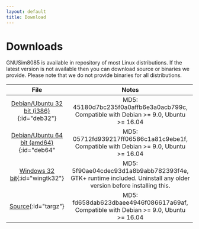 ```yaml
---
layout: default
title: Download
---
```

<script>
var xmlhttp = new XMLHttpRequest();
var release_binaries = "https://api.github.com/repos/GNUSim8085/GNUSim8085/releases/12152266/assets";

xmlhttp.onreadystatechange = function() {
    if (this.readyState == 4 && this.status == 200) {
        var assetArr = JSON.parse(this.responseText);
        parseAssets(assetArr);
    }
};

xmlhttp.open("GET", release_binaries, true);
xmlhttp.send();

function parseAssets(arr) {
    var i;
    for(i = 0; i < arr.length; i++) {
        //if (arr[i].name.lastIndexOf("i386.deb") >= 0) {
        //    document.getElementById("deb32").parentNode.innerHTML += ' Downloads: ' + arr[i].download_count;
        //}
        //if (arr[i].name.lastIndexOf("amd64.deb") >= 0) {
        //    document.getElementById("deb64").parentNode.innerHTML += ' Downloads: ' + arr[i].download_count;
        //}
        //if (arr[i].name.lastIndexOf("powerpc.deb") >= 0) {
        //    document.getElementById("debpowerpc").parentNode.innerHTML += ' Downloads: ' + arr[i].download_count;
        //}
        if (arr[i].name.lastIndexOf("installer.exe") >= 0) {
            document.getElementById("wingtk32").parentNode.innerHTML += ' Downloads: ' + arr[i].download_count;
        }
        if (arr[i].name.lastIndexOf("tar.gz") >= 0) {
            document.getElementById("targz").parentNode.innerHTML += ' Downloads: ' + arr[i].download_count;
        }
    }
}

</script>

# Downloads

GNUSim8085 is available in repository of most Linux distributions. If the latest version is not available then you can download source or binaries we provide. Please note that we do not provide binaries for all distributions.

|File|Notes|
|:--:|:---:|
|[Debian/Ubuntu 32 bit (i386)](https://github.com/GNUSim8085/GNUSim8085/releases/download/1.3.7/gnusim8085_1.3.7-1.hardy1_i386.deb){:id="deb32"}|MD5: 45180d7bc235f0a0affb6e3a0acb799c, Compatible with Debian >= 9.0, Ubuntu >= 16.04|
|[Debian/Ubuntu 64 bit (amd64)](https://github.com/GNUSim8085/GNUSim8085/releases/download/1.3.7/gnusim8085_1.3.7-1.hardy1_amd64.deb){:id="deb64"|MD5: 05712fd939217ff06586c1a81c9ebe1f, Compatible with Debian >= 9.0, Ubuntu >= 16.04|
|[Windows 32 bit](https://github.com/GNUSim8085/GNUSim8085/releases/download/1.4.0/gnusim8085-1.4.0-installer.exe){:id="wingtk32"}|MD5: 5f90ae04cdec93d1a8b9abb782393f4e, GTK+ runtime included. Uninstall any older version before installing this.|
|[Source](https://github.com/GNUSim8085/GNUSim8085/releases/download/1.4.0/gnusim8085-1.4.0.tar.gz){:id="targz"}|MD5: fd658dab623dbaee4946f086617a69af, Compatible with Debian >= 9.0, Ubuntu >= 16.04|


